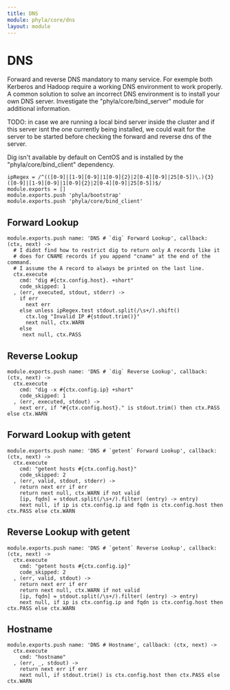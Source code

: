 ```yaml
---
title: DNS
module: phyla/core/dns
layout: module
---
```


# DNS

Forward and reverse DNS mandatory to many service. For exemple both Kerberos 
and Hadoop require a working DNS environment to work properly. A common 
solution to solve an incorrect DNS environment is to install your own DNS 
server. Investigate the "phyla/core/bind_server" module for additional 
information.

TODO: in case we are running a local bind server inside the cluster and if this 
server isnt the one currently being installed, we could wait for the server to 
be started before checking the forward and reverse dns of the server.

Dig isn't available by default on CentOS and is installed by the 
"phyla/core/bind_client" dependency.

    ipRegex = /^(([0-9]|[1-9][0-9]|1[0-9]{2}|2[0-4][0-9]|25[0-5])\.){3}([0-9]|[1-9][0-9]|1[0-9]{2}|2[0-4][0-9]|25[0-5])$/
    module.exports = []
    module.exports.push 'phyla/bootstrap'
    module.exports.push 'phyla/core/bind_client'

## Forward Lookup

    module.exports.push name: 'DNS # `dig` Forward Lookup', callback: (ctx, next) ->
      # I didnt find how to restrict dig to return only A records like it
      # does for CNAME records if you append "cname" at the end of the command.
      # I assume the A record to always be printed on the last line.
      ctx.execute
        cmd: "dig #{ctx.config.host}. +short"
        code_skipped: 1
      , (err, executed, stdout, stderr) ->
        if err
          next err
        else unless ipRegex.test stdout.split(/\s+/).shift()
          ctx.log "Invalid IP #{stdout.trim()}"
          next null, ctx.WARN
        else
         next null, ctx.PASS

## Reverse Lookup

    module.exports.push name: 'DNS # `dig` Reverse Lookup', callback: (ctx, next) ->
      ctx.execute
        cmd: "dig -x #{ctx.config.ip} +short"
        code_skipped: 1
      , (err, executed, stdout) ->
        next err, if "#{ctx.config.host}." is stdout.trim() then ctx.PASS else ctx.WARN

## Forward Lookup with getent

    module.exports.push name: 'DNS # `getent` Forward Lookup', callback: (ctx, next) ->
      ctx.execute
        cmd: "getent hosts #{ctx.config.host}"
        code_skipped: 2
      , (err, valid, stdout, stderr) ->
        return next err if err
        return next null, ctx.WARN if not valid
        [ip, fqdn] = stdout.split(/\s+/).filter( (entry) -> entry)
        next null, if ip is ctx.config.ip and fqdn is ctx.config.host then ctx.PASS else ctx.WARN

## Reverse Lookup with getent

    module.exports.push name: 'DNS # `getent` Reverse Lookup', callback: (ctx, next) ->
      ctx.execute
        cmd: "getent hosts #{ctx.config.ip}"
        code_skipped: 2
      , (err, valid, stdout) ->
        return next err if err
        return next null, ctx.WARN if not valid
        [ip, fqdn] = stdout.split(/\s+/).filter( (entry) -> entry)
        next null, if ip is ctx.config.ip and fqdn is ctx.config.host then ctx.PASS else ctx.WARN

## Hostname

    module.exports.push name: 'DNS # Hostname', callback: (ctx, next) ->
      ctx.execute
        cmd: "hostname"
      , (err, _, stdout) ->
        return next err if err
        next null, if stdout.trim() is ctx.config.host then ctx.PASS else ctx.WARN



